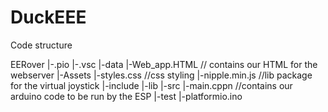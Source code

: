 # DuckEEE

Code structure

EERover
|-.pio
|-.vsc
|-data
  |-Web_app.HTML   // contains our HTML for the webserver
  |-Assets
    |-styles.css      //css styling
    |-nipple.min.js   //lib package for the virtual joystick
|-include
|-lib
|-src
  |-main.cppn   //contains our arduino code to be run by the ESP
|-test
|-platformio.ino

